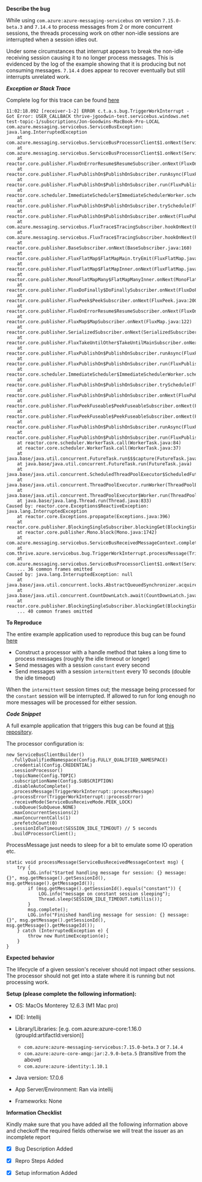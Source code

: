 **Describe the bug**

While using `com.azure:azure-messaging-servicebus` on version `7.15.0-beta.3` and `7.14.4` to process messages from 2 or more concurrent
sessions, the threads processing work on other non-idle sessions are interrupted when a session idles out.

Under some circumstances that interrupt appears to break the non-idle receiving session causing it to no longer process messages.
This is evidenced by the log of the example showing that it is producing but not consuming messages. `7.14.4` does appear
to recover eventually but still interrupts unrelated work.


***Exception or Stack Trace***

Complete log for this trace can be found [here](https://github.com/thriveglobal/azure-service-bus-bug/blob/master/logs/breaks-single-receiver.log)
```
11:02:18.092 [receiver-1-2] ERROR c.t.a.s.bug.TriggerWorkInterrupt - Got Error: USER_CALLBACK thrive-jgoodwin-test.servicebus.windows.net test-topic-1/subscriptions/Jon-Goodwins-MacBook-Pro-LOCAL
com.azure.messaging.servicebus.ServiceBusException: java.lang.InterruptedException
	at com.azure.messaging.servicebus.ServiceBusProcessorClient$1.onNext(ServiceBusProcessorClient.java:424)
	at com.azure.messaging.servicebus.ServiceBusProcessorClient$1.onNext(ServiceBusProcessorClient.java:398)
	at reactor.core.publisher.FluxOnErrorResume$ResumeSubscriber.onNext(FluxOnErrorResume.java:79)
	at reactor.core.publisher.FluxPublishOn$PublishOnSubscriber.runAsync(FluxPublishOn.java:440)
	at reactor.core.publisher.FluxPublishOn$PublishOnSubscriber.run(FluxPublishOn.java:527)
	at reactor.core.scheduler.ImmediateScheduler$ImmediateSchedulerWorker.schedule(ImmediateScheduler.java:84)
	at reactor.core.publisher.FluxPublishOn$PublishOnSubscriber.trySchedule(FluxPublishOn.java:312)
	at reactor.core.publisher.FluxPublishOn$PublishOnSubscriber.onNext(FluxPublishOn.java:237)
	at com.azure.messaging.servicebus.FluxTrace$TracingSubscriber.hookOnNext(FluxTrace.java:62)
	at com.azure.messaging.servicebus.FluxTrace$TracingSubscriber.hookOnNext(FluxTrace.java:35)
	at reactor.core.publisher.BaseSubscriber.onNext(BaseSubscriber.java:160)
	at reactor.core.publisher.FluxFlatMap$FlatMapMain.tryEmit(FluxFlatMap.java:544)
	at reactor.core.publisher.FluxFlatMap$FlatMapInner.onNext(FluxFlatMap.java:985)
	at reactor.core.publisher.MonoFlatMapMany$FlatMapManyInner.onNext(MonoFlatMapMany.java:250)
	at reactor.core.publisher.FluxDoFinally$DoFinallySubscriber.onNext(FluxDoFinally.java:113)
	at reactor.core.publisher.FluxPeek$PeekSubscriber.onNext(FluxPeek.java:200)
	at reactor.core.publisher.FluxOnErrorResume$ResumeSubscriber.onNext(FluxOnErrorResume.java:79)
	at reactor.core.publisher.FluxMap$MapSubscriber.onNext(FluxMap.java:122)
	at reactor.core.publisher.SerializedSubscriber.onNext(SerializedSubscriber.java:99)
	at reactor.core.publisher.FluxTakeUntilOther$TakeUntilMainSubscriber.onNext(FluxTakeUntilOther.java:243)
	at reactor.core.publisher.FluxPublishOn$PublishOnSubscriber.runAsync(FluxPublishOn.java:440)
	at reactor.core.publisher.FluxPublishOn$PublishOnSubscriber.run(FluxPublishOn.java:527)
	at reactor.core.scheduler.ImmediateScheduler$ImmediateSchedulerWorker.schedule(ImmediateScheduler.java:84)
	at reactor.core.publisher.FluxPublishOn$PublishOnSubscriber.trySchedule(FluxPublishOn.java:312)
	at reactor.core.publisher.FluxPublishOn$PublishOnSubscriber.onNext(FluxPublishOn.java:237)
	at reactor.core.publisher.FluxPeekFuseable$PeekFuseableSubscriber.onNext(FluxPeekFuseable.java:210)
	at reactor.core.publisher.FluxPeekFuseable$PeekFuseableSubscriber.onNext(FluxPeekFuseable.java:210)
	at reactor.core.publisher.FluxPublishOn$PublishOnSubscriber.runAsync(FluxPublishOn.java:440)
	at reactor.core.publisher.FluxPublishOn$PublishOnSubscriber.run(FluxPublishOn.java:527)
	at reactor.core.scheduler.WorkerTask.call(WorkerTask.java:84)
	at reactor.core.scheduler.WorkerTask.call(WorkerTask.java:37)
	at java.base/java.util.concurrent.FutureTask.run$$$capture(FutureTask.java:264)
	at java.base/java.util.concurrent.FutureTask.run(FutureTask.java)
	at java.base/java.util.concurrent.ScheduledThreadPoolExecutor$ScheduledFutureTask.run(ScheduledThreadPoolExecutor.java:304)
	at java.base/java.util.concurrent.ThreadPoolExecutor.runWorker(ThreadPoolExecutor.java:1136)
	at java.base/java.util.concurrent.ThreadPoolExecutor$Worker.run(ThreadPoolExecutor.java:635)
	at java.base/java.lang.Thread.run(Thread.java:833)
Caused by: reactor.core.Exceptions$ReactiveException: java.lang.InterruptedException
	at reactor.core.Exceptions.propagate(Exceptions.java:396)
	at reactor.core.publisher.BlockingSingleSubscriber.blockingGet(BlockingSingleSubscriber.java:91)
	at reactor.core.publisher.Mono.block(Mono.java:1742)
	at com.azure.messaging.servicebus.ServiceBusReceivedMessageContext.complete(ServiceBusReceivedMessageContext.java:104)
	at com.thrive.azure.servicebus.bug.TriggerWorkInterrupt.processMessage(TriggerWorkInterrupt.java:28)
	at com.azure.messaging.servicebus.ServiceBusProcessorClient$1.onNext(ServiceBusProcessorClient.java:422)
	... 36 common frames omitted
Caused by: java.lang.InterruptedException: null
	at java.base/java.util.concurrent.locks.AbstractQueuedSynchronizer.acquireSharedInterruptibly(AbstractQueuedSynchronizer.java:1048)
	at java.base/java.util.concurrent.CountDownLatch.await(CountDownLatch.java:230)
	at reactor.core.publisher.BlockingSingleSubscriber.blockingGet(BlockingSingleSubscriber.java:87)
	... 40 common frames omitted
```

**To Reproduce**

The entire example application used to reproduce this bug can be found [here](https://github.com/thriveglobal/azure-service-bus-bug/blob/master/bug-report.md)


* Construct a processor with a handle method that takes a long time to process messages (roughly the idle timeout or longer)
* Send messages with a session `constant` every second
* Send messages with a session `intermittent` every 10 seconds (double the idle timeout)

When the `intermittent` session times out; the message being processed for the `constant` session will be interrupted.
If allowed to run for long enough no more messages will be processed for either session.

***Code Snippet***

A full example application that triggers this bug can be found at [this repository](https://github.com/thriveglobal/azure-service-bus-bug).

The processor configuration is:
```
new ServiceBusClientBuilder()
  .fullyQualifiedNamespace(Config.FULLY_QUALIFIED_NAMESPACE)
  .credential(Config.CREDENTIAL)
  .sessionProcessor()
  .topicName(Config.TOPIC)
  .subscriptionName(Config.SUBSCRIPTION)
  .disableAutoComplete()
  .processMessage(TriggerWorkInterrupt::processMessage)
  .processError(TriggerWorkInterrupt::processError)
  .receiveMode(ServiceBusReceiveMode.PEEK_LOCK)
  .subQueue(SubQueue.NONE)
  .maxConcurrentSessions(2)
  .maxConcurrentCalls(1)
  .prefetchCount(0)
  .sessionIdleTimeout(SESSION_IDLE_TIMEOUT) // 5 seconds
  .buildProcessorClient();
```

ProcessMessage just needs to sleep for a bit to emulate some IO operation etc.
```
static void processMessage(ServiceBusReceivedMessageContext msg) {
    try {
        LOG.info("Started handling message for session: {} message: {}", msg.getMessage().getSessionId(), msg.getMessage().getMessageId());
        if (msg.getMessage().getSessionId().equals("constant")) {
            LOG.info("message on constant session sleeping");
            Thread.sleep(SESSION_IDLE_TIMEOUT.toMillis());
        }
        msg.complete();
        LOG.info("Finished handling message for session: {} message: {}", msg.getMessage().getSessionId(), msg.getMessage().getMessageId());
    } catch (InterruptedException e) {
        throw new RuntimeException(e);
    }
}
```
**Expected behavior**

The lifecycle of a given session's receiver should not impact other sessions. The processor should not get into 
a state where it is running but not processing work.

<!--
**Screenshots**
If applicable, add screenshots to help explain your problem.
-->

**Setup (please complete the following information):**

- OS: MacOs Monterey 12.6.3 (M1 Mac pro)
- IDE: Intellij
- Library/Libraries: [e.g. com.azure:azure-core:1.16.0 (groupId:artifactId:version)]
  - `com.azure:azure-messaging-servicebus:7.15.0-beta.3` or `7.14.4`
  - `com.azure:azure-core-amqp:jar:2.9.0-beta.5` (transitive from the above)
  - `com.azure:azure-identity:1.10.1`

- Java version: 17.0.6
- App Server/Environment: Ran via intellij
- Frameworks: None

<!--
**Additional context**
Add any other context about the problem here.
-->

**Information Checklist**

Kindly make sure that you have added all the following information above and checkoff the required fields otherwise we will treat the issuer as an incomplete report
- [x] Bug Description Added
- [x] Repro Steps Added
- [x] Setup information Added



